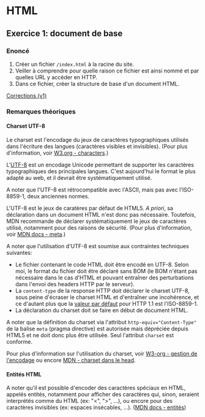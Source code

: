 # HTML

## Exercice 1: document de base

### Enoncé

 1. Créer un fichier `/index.html` à la racine du site.
 2. Veiller à comprendre pour quelle raison ce fichier est ainsi nommé et par quelles URL y accéder en HTTP.
 3. Dans ce fichier, créer la structure de base d'un document HTML.

[Corrections (v1)](./corrections)

### Remarques théoriques

#### Charset UTF-8

Le charset est l'encodage du jeux de caractères typographiques utilisés dans l'écriture des langues (caractères visibles et invisibles). (Pour plus d'information, voir [W3.org - characters](https://www.w3.org/International/getting-started/characters).)

L'[UTF-8](https://fr.wikipedia.org/wiki/UTF-8) est un encodage Unicode permettant de supporter les caractères typographiques des principales langues. C'est aujourd'hui le format le plus adapté au web, et il devrait être systématiquement utilisé.

A noter que l'UTF-8 est rétrocompatible avec l'ASCII, mais pas avec l'ISO-8859-1, deux anciennes normes.

L'UTF-8 est le jeux de caratères par défaut de HTML5. _A priori_, sa déclaration dans un document HTML n'est donc pas nécessaire. Toutefois, MDN recommande de déclarer systématiquement le jeux de caractères utilisé, notamment pour des raisons de sécurité. (Pour plus d'information, voir [MDN docs - meta](https://developer.mozilla.org/fr/docs/Web/HTML/Element/meta).)

A noter que l'utilisation d'UTF-8 est soumise aux contraintes techniques suivantes:
 - Le fichier contenant le code HTML doit être encodé en UTF-8. Selon moi, le format du fichier doit être déclaré sans BOM (le BOM n'étant pas nécessaire dans le cas d'HTML et pouvant entraîner des perturbations dans l'envoi des headers HTTP par le serveur).
 - La `content-type` de la response HTTP doit déclarer le charset UTF-8, sous peine d'écraser le charset HTML et d'entraîner une incohérence, et ce d'autant plus que la [valeur par défaut](https://www.w3.org/International/articles/http-charset/index) pour HTTP 1.1 est l'ISO-8859-1.
 - La déclaration du charset doit se faire en début de document HTML.

A noter que la définition du charset via l'attribut `http-equiv="Content-Type"` de la balise `meta`  (pragma directive) est autorisée mais dépréciée depuis HTML5 et ne doit donc plus être utilisée. Seul l'attribut `charset` est conforme.

Pour plus d'information sur l'utilisation du charset, voir [W3-org - gestion de l'encodage](https://www.w3.org/International/tutorials/tutorial-char-enc/) ou encore [MDN - charset dans le head](https://developer.mozilla.org/fr/docs/Learn/HTML/Introduction_to_HTML/The_head_metadata_in_HTML#d%C3%A9finition_de_lencodage_des_caract%C3%A8res_du_document).

#### Entités HTML

A noter qu'il est possible d'encoder des caractères spéciaux en HTML, appelés entités, notamment pour afficher des caractères qui, sinon, seraient interprétés comme du HTML (ex: "<", ">", ...), ou encore pour des caractères invisibles (ex: espaces insécables, ...). ([MDN docs - entités](https://developer.mozilla.org/fr/docs/Glossary/Entity))
